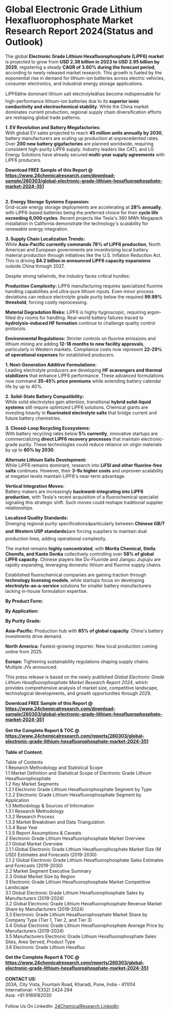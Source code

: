 <h1>Global Electronic Grade Lithium Hexafluorophosphate Market Research Report 2024(Status and Outlook)</h1><p>The global <strong>Electronic Grade Lithium Hexafluorophosphate (LiPF6) market</strong> is projected to grow from <strong>USD 2.38 billion in 2023 to USD 2.95 billion by 2029</strong>, registering a steady <strong>CAGR of 3.60% during the forecast period</strong>, according to newly released market research. This growth is fueled by the exponential rise in demand for lithium-ion batteries across electric vehicles, consumer electronics, and industrial energy storage applications.</p><p>LiPF6âthe dominant lithium salt electrolyteâhas become indispensable for high-performance lithium-ion batteries due to its <strong>superior ionic conductivity and electrochemical stability</strong>. While the China market dominates current production, regional supply chain diversification efforts are reshaping global trade patterns.</p><p><strong>1. EV Revolution and Battery Megafactories:</strong><br>
With global EV sales projected to reach <strong>45 million units annually by 2030</strong>, battery manufacturers are scaling up production at unprecedented rates. Over <strong>200 new battery gigafactories</strong> are planned worldwide, requiring consistent high-purity LiPF6 supply. Industry leaders like CATL and LG Energy Solutions have already secured <strong>multi-year supply agreements</strong> with LiPF6 producers.</p><div><b>Download FREE Sample of this Report @ 
            <a href="https://www.24chemicalresearch.com/download-sample/260303/global-electronic-grade-lithium-hexafluorophosphate-market-2024-351">
            https://www.24chemicalresearch.com/download-sample/260303/global-electronic-grade-lithium-hexafluorophosphate-market-2024-351</a></b></div><br><p><strong>2. Energy Storage Systems Expansion:</strong><br>
Grid-scale energy storage deployments are accelerating at <strong>28% annually</strong>, with LiPF6-based batteries being the preferred choice for their <strong>cycle life exceeding 6,000 cycles</strong>. Recent projects like Tesla's 360 MWh Megapack installation in California demonstrate the technology's scalability for renewable energy integration.</p><p><strong>3. Supply Chain Localization Trends:</strong><br>
While <strong>Asia-Pacific currently commands 78% of LiPF6 production</strong>, North American and European governments are incentivizing local battery material production through initiatives like the U.S. Inflation Reduction Act. This is driving <strong>$4.2 billion in announced LiPF6 capacity expansions</strong> outside China through 2027.</p><p>Despite strong tailwinds, the industry faces critical hurdles:</p><p><strong>Production Complexity:</strong> LiPF6 manufacturing requires specialized fluorine handling capabilities and ultra-pure lithium inputs. Even minor process deviations can reduce electrolyte grade purity below the required <strong>99.99% threshold</strong>, forcing costly reprocessing.</p><p><strong>Material Degradation Risks:</strong> LiPF6 is highly hygroscopic, requiring argon-filled dry rooms for handling. Real-world battery failures traced to <strong>hydrolysis-induced HF formation</strong> continue to challenge quality control protocols.</p><p><strong>Environmental Regulations:</strong> Stricter controls on fluorine emissions and lithium mining are adding <strong>12-18 months to new facility approvals</strong>, particularly in Western markets. Compliance costs now represent <strong>22-29% of operational expenses</strong> for established producers.</p><p><strong>1. Next-Generation Additive Formulations:</strong><br>
Leading electrolyte producers are developing <strong>HF scavengers and thermal stabilizers</strong> that enhance LiPF6 performance. These advanced formulations now command <strong>35-45% price premiums</strong> while extending battery calendar life by up to 40%.</p><p><strong>2. Solid-State Battery Compatibility:</strong><br>
While solid electrolytes gain attention, transitional <strong>hybrid solid-liquid systems</strong> still require optimized LiPF6 solutions. Chemical giants are investing heavily in <strong>fluorinated electrolyte salts</strong> that bridge current and future battery chemistries.</p><p><strong>3. Closed-Loop Recycling Ecosystems:</strong><br>
With battery recycling rates below <strong>5% currently</strong>, innovative startups are commercializing <strong>direct LiPF6 recovery processes</strong> that maintain electronic-grade purity. These technologies could reduce reliance on virgin materials by up to <strong>60% by 2030</strong>.</p><p><strong>Alternate Lithium Salts Development:</strong><br>
    While LiPF6 remains dominant, research into <strong>LiFSI and other fluorine-free salts</strong> continues. However, their <strong>3-9x higher costs</strong> and unproven scalability at megaton levels maintain LiPF6's near-term advantage.</p><p><strong>Vertical Integration Moves:</strong><br>
    Battery makers are increasingly <strong>backward-integrating into LiPF6 production</strong>, with Tesla's recent acquisition of a fluorochemical specialist signaling this strategic shift. Such moves could reshape traditional supplier relationships.</p><p><strong>Localized Quality Standards:</strong><br>
    Diverging regional purity specificationsâparticularly between <strong>Chinese GB/T and Western USP standards</strong>âare forcing suppliers to maintain dual production lines, adding operational complexity.</p><p>The market remains <strong>highly concentrated</strong>, with <strong>Morita Chemical, Stella Chemifa, and Kanto Denka</strong> collectively controlling over <strong>58% of global LiPF6 capacity</strong>. Chinese players like Do-Fluoride and Jiangsu Jiujiujiu are rapidly expanding, leveraging domestic lithium and fluorine supply chains.</p><p>Established fluorochemical companies are gaining traction through <strong>technology licensing models</strong>, while startups focus on developing <strong>electrolyte-as-a-service</strong> solutions for smaller battery manufacturers lacking in-house formulation expertise.</p><p><strong>By Product Form:</strong></p><p><strong>By Application:</strong></p><p><strong>By Purity Grade:</strong></p><p><strong>Asia-Pacific:</strong> Production hub with <strong>85% of global capacity</strong>. China's battery investments drive demand.</p><p><strong>North America:</strong> Fastest-growing importer. New local production coming online from 2025.</p><p><strong>Europe:</strong> Tightening sustainability regulations shaping supply chains. Multiple JVs announced.</p><p>This press release is based on the newly published <em>Global Electronic Grade Lithium Hexafluorophosphate Market Research Report 2024</em>, which provides comprehensive analysis of market size, competitive landscape, technological developments, and growth opportunities through 2029.</p><div><b>Download FREE Sample of this Report @ 
            <a href="https://www.24chemicalresearch.com/download-sample/260303/global-electronic-grade-lithium-hexafluorophosphate-market-2024-351">
            https://www.24chemicalresearch.com/download-sample/260303/global-electronic-grade-lithium-hexafluorophosphate-market-2024-351</a></b></div><br><div><b>Get the Complete Report & TOC @ 
            <a href="https://www.24chemicalresearch.com/reports/260303/global-electronic-grade-lithium-hexafluorophosphate-market-2024-351">
            https://www.24chemicalresearch.com/reports/260303/global-electronic-grade-lithium-hexafluorophosphate-market-2024-351</a></b></div><br>
            <b>Table of Content:</b><p>Table of Contents<br />
1 Research Methodology and Statistical Scope<br />
1.1 Market Definition and Statistical Scope of Electronic Grade Lithium Hexafluorophosphate<br />
1.2 Key Market Segments<br />
1.2.1 Electronic Grade Lithium Hexafluorophosphate Segment by Type<br />
1.2.2 Electronic Grade Lithium Hexafluorophosphate Segment by Application<br />
1.3 Methodology & Sources of Information<br />
1.3.1 Research Methodology<br />
1.3.2 Research Process<br />
1.3.3 Market Breakdown and Data Triangulation<br />
1.3.4 Base Year<br />
1.3.5 Report Assumptions & Caveats<br />
2 Electronic Grade Lithium Hexafluorophosphate Market Overview<br />
2.1 Global Market Overview<br />
2.1.1 Global Electronic Grade Lithium Hexafluorophosphate Market Size (M USD) Estimates and Forecasts (2019-2030)<br />
2.1.2 Global Electronic Grade Lithium Hexafluorophosphate Sales Estimates and Forecasts (2019-2030)<br />
2.2 Market Segment Executive Summary<br />
2.3 Global Market Size by Region<br />
3 Electronic Grade Lithium Hexafluorophosphate Market Competitive Landscape<br />
3.1 Global Electronic Grade Lithium Hexafluorophosphate Sales by Manufacturers (2019-2024)<br />
3.2 Global Electronic Grade Lithium Hexafluorophosphate Revenue Market Share by Manufacturers (2019-2024)<br />
3.3 Electronic Grade Lithium Hexafluorophosphate Market Share by Company Type (Tier 1, Tier 2, and Tier 3)<br />
3.4 Global Electronic Grade Lithium Hexafluorophosphate Average Price by Manufacturers (2019-2024)<br />
3.5 Manufacturers Electronic Grade Lithium Hexafluorophosphate Sales Sites, Area Served, Product Type<br />
3.6 Electronic Grade Lithium Hexafluo</p><div><b>Get the Complete Report & TOC @ 
            <a href="https://www.24chemicalresearch.com/reports/260303/global-electronic-grade-lithium-hexafluorophosphate-market-2024-351">
            https://www.24chemicalresearch.com/reports/260303/global-electronic-grade-lithium-hexafluorophosphate-market-2024-351</a></b></div><br><b>CONTACT US:</b><br>
            203A, City Vista, Fountain Road, Kharadi, Pune, India - 411014<br>
            International: +1(332) 2424 294<br>
            Asia: +91 9169162030 <br><br>
            Follow Us On LinkedIn: <a href="https://www.linkedin.com/company/24chemicalresearch/">24ChemicalResearch LinkedIn</a>